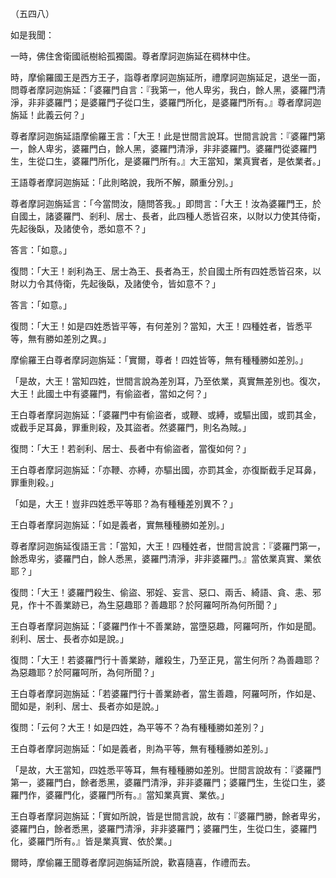 （五四八）

如是我聞：

一時，佛住舍衛國祇樹給孤獨園。尊者摩訶迦旃延在稠林中住。

時，摩偷羅國王是西方王子，詣尊者摩訶迦旃延所，禮摩訶迦旃延足，退坐一面，問尊者摩訶迦旃延：「婆羅門自言：『我第一，他人卑劣，我白，餘人黑，婆羅門清淨，非非婆羅門；是婆羅門子從口生，婆羅門所化，是婆羅門所有。』尊者摩訶迦旃延！此義云何？」

尊者摩訶迦旃延語摩偷羅王言：「大王！此是世間言說耳。世間言說言：『婆羅門第一，餘人卑劣，婆羅門白，餘人黑，婆羅門清淨，非非婆羅門。婆羅門從婆羅門生，生從口生，婆羅門所化，是婆羅門所有。』大王當知，業真實者，是依業者。」

王語尊者摩訶迦旃延：「此則略說，我所不解，願重分別。」

尊者摩訶迦旃延言：「今當問汝，隨問答我。」即問言：「大王！汝為婆羅門王，於自國土，諸婆羅門、剎利、居士、長者，此四種人悉皆召來，以財以力使其侍衛，先起後臥，及諸使令，悉如意不？」

答言：「如意。」

復問：「大王！剎利為王、居士為王、長者為王，於自國土所有四姓悉皆召來，以財以力令其侍衛，先起後臥，及諸使令，皆如意不？」

答言：「如意。」

復問：「大王！如是四姓悉皆平等，有何差別？當知，大王！四種姓者，皆悉平等，無有勝如差別之異。」

摩偷羅王白尊者摩訶迦旃延：「實爾，尊者！四姓皆等，無有種種勝如差別。」

「是故，大王！當知四姓，世間言說為差別耳，乃至依業，真實無差別也。復次，大王！此國土中有婆羅門，有偷盜者，當如之何？」

王白尊者摩訶迦旃延：「婆羅門中有偷盜者，或鞭、或縛，或驅出國，或罰其金，或截手足耳鼻，罪重則殺，及其盜者。然婆羅門，則名為賊。」

復問：「大王！若剎利、居士、長者中有偷盜者，當復如何？」

王白尊者摩訶迦旃延：「亦鞭、亦縛，亦驅出國，亦罰其金，亦復斷截手足耳鼻，罪重則殺。」

「如是，大王！豈非四姓悉平等耶？為有種種差別異不？」

王白尊者摩訶迦旃延：「如是義者，實無種種勝如差別。」

尊者摩訶迦旃延復語王言：「當知，大王！四種姓者，世間言說言：『婆羅門第一，餘悉卑劣，婆羅門白，餘人悉黑，婆羅門清淨，非非婆羅門。』當依業真實、業依耶？」

復問：「大王！婆羅門殺生、偷盜、邪婬、妄言、惡口、兩舌、綺語、貪、恚、邪見，作十不善業跡已，為生惡趣耶？善趣耶？於阿羅呵所為何所聞？」

王白尊者摩訶迦旃延：「婆羅門作十不善業跡，當墮惡趣，阿羅呵所，作如是聞。剎利、居士、長者亦如是說。」

復問：「大王！若婆羅門行十善業跡，離殺生，乃至正見，當生何所？為善趣耶？為惡趣耶？於阿羅呵所，為何所聞？」

王白尊者摩訶迦旃延：「若婆羅門行十善業跡者，當生善趣，阿羅呵所，作如是、聞如是，剎利、居士、長者亦如是說。」

復問：「云何？大王！如是四姓，為平等不？為有種種勝如差別？」

王白尊者摩訶迦旃延：「如是義者，則為平等，無有種種勝如差別。」

「是故，大王當知，四姓悉平等耳，無有種種勝如差別。世間言說故有：『婆羅門第一，婆羅門白，餘者悉黑，婆羅門清淨，非非婆羅門；婆羅門生，生從口生，婆羅門作，婆羅門化，婆羅門所有。』當知業真實、業依。」

王白尊者摩訶迦旃延：「實如所說，皆是世間言說，故有：『婆羅門勝，餘者卑劣，婆羅門白，餘者悉黑，婆羅門清淨，非非婆羅門；婆羅門生，生從口生，婆羅門化，婆羅門所有。』皆是業真實、依於業。」

爾時，摩偷羅王聞尊者摩訶迦旃延所說，歡喜隨喜，作禮而去。






